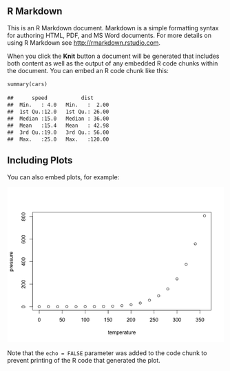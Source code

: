 ## R Markdown

This is an R Markdown document. Markdown is a simple formatting syntax
for authoring HTML, PDF, and MS Word documents. For more details on
using R Markdown see <http://rmarkdown.rstudio.com>.

When you click the **Knit** button a document will be generated that
includes both content as well as the output of any embedded R code
chunks within the document. You can embed an R code chunk like this:

    summary(cars)

    ##      speed           dist       
    ##  Min.   : 4.0   Min.   :  2.00  
    ##  1st Qu.:12.0   1st Qu.: 26.00  
    ##  Median :15.0   Median : 36.00  
    ##  Mean   :15.4   Mean   : 42.98  
    ##  3rd Qu.:19.0   3rd Qu.: 56.00  
    ##  Max.   :25.0   Max.   :120.00

## Including Plots

You can also embed plots, for example:

![](report_files/figure-markdown_strict/pressure-1.png)

Note that the `echo = FALSE` parameter was added to the code chunk to
prevent printing of the R code that generated the plot.

